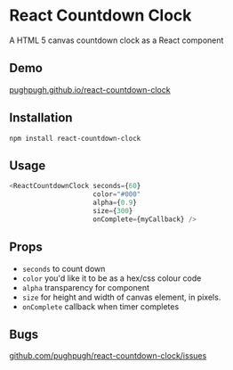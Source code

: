 # React Countdown Clock

A HTML 5 canvas countdown clock as a React component

## Demo

[pughpugh.github.io/react-countdown-clock](http://pughpugh.github.io/react-countdown-clock)

## Installation

```
npm install react-countdown-clock
```

## Usage

```javascript
<ReactCountdownClock seconds={60}
                     color="#000"
                     alpha={0.9}
                     size={300}
                     onComplete={myCallback} />
```

## Props

* `seconds` to count down
* `color` you'd like it to be as a hex/css colour code
* `alpha` transparency for component
* `size` for height and width of canvas element, in pixels.
* `onComplete` callback when timer completes

## Bugs

[github.com/pughpugh/react-countdown-clock/issues](https://github.com/pughpugh/react-countdown-clock/issues)
